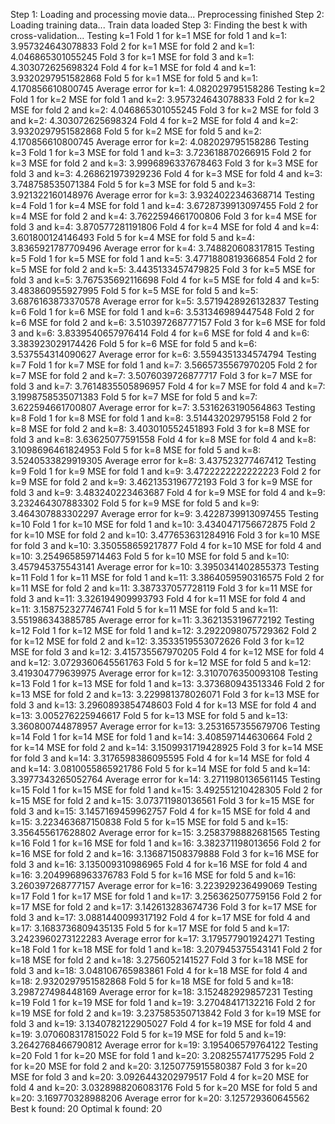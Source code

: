 Step 1: Loading and processing movie data...
Preprocessing finished
Step 2: Loading training data...
Train data loaded
Step 3: Finding the best k with cross-validation...
Testing k=1
Fold 1 for k=1
MSE for fold 1 and k=1: 3.957324643078833
Fold 2 for k=1
MSE for fold 2 and k=1: 4.046865301055245
Fold 3 for k=1
MSE for fold 3 and k=1: 4.303072625698324
Fold 4 for k=1
MSE for fold 4 and k=1: 3.9320297951582868
Fold 5 for k=1
MSE for fold 5 and k=1: 4.170856610800745
Average error for k=1: 4.082029795158286
Testing k=2
Fold 1 for k=2
MSE for fold 1 and k=2: 3.957324643078833
Fold 2 for k=2
MSE for fold 2 and k=2: 4.046865301055245
Fold 3 for k=2
MSE for fold 3 and k=2: 4.303072625698324
Fold 4 for k=2
MSE for fold 4 and k=2: 3.9320297951582868
Fold 5 for k=2
MSE for fold 5 and k=2: 4.170856610800745
Average error for k=2: 4.082029795158286
Testing k=3
Fold 1 for k=3
MSE for fold 1 and k=3: 3.723618870266915
Fold 2 for k=3
MSE for fold 2 and k=3: 3.9996896337678463
Fold 3 for k=3
MSE for fold 3 and k=3: 4.268621973929236
Fold 4 for k=3
MSE for fold 4 and k=3: 3.748758535071384
Fold 5 for k=3
MSE for fold 5 and k=3: 3.921322160148976
Average error for k=3: 3.9324022346368714
Testing k=4
Fold 1 for k=4
MSE for fold 1 and k=4: 3.6728739913097455
Fold 2 for k=4
MSE for fold 2 and k=4: 3.7622594661700806
Fold 3 for k=4
MSE for fold 3 and k=4: 3.870577281191806
Fold 4 for k=4
MSE for fold 4 and k=4: 3.601800124146493
Fold 5 for k=4
MSE for fold 5 and k=4: 3.8365921787709496
Average error for k=4: 3.748820608317815
Testing k=5
Fold 1 for k=5
MSE for fold 1 and k=5: 3.4771880819366854
Fold 2 for k=5
MSE for fold 2 and k=5: 3.4435133457479825
Fold 3 for k=5
MSE for fold 3 and k=5: 3.767535692116698
Fold 4 for k=5
MSE for fold 4 and k=5: 3.483860955927995
Fold 5 for k=5
MSE for fold 5 and k=5: 3.6876163873370578
Average error for k=5: 3.5719428926132837
Testing k=6
Fold 1 for k=6
MSE for fold 1 and k=6: 3.531346989447548
Fold 2 for k=6
MSE for fold 2 and k=6: 3.510397268777157
Fold 3 for k=6
MSE for fold 3 and k=6: 3.8339540657976414
Fold 4 for k=6
MSE for fold 4 and k=6: 3.383923029174426
Fold 5 for k=6
MSE for fold 5 and k=6: 3.537554314090627
Average error for k=6: 3.5594351334574794
Testing k=7
Fold 1 for k=7
MSE for fold 1 and k=7: 3.5665735567970205
Fold 2 for k=7
MSE for fold 2 and k=7: 3.5076039726877717
Fold 3 for k=7
MSE for fold 3 and k=7: 3.7614835505896957
Fold 4 for k=7
MSE for fold 4 and k=7: 3.1998758535071383
Fold 5 for k=7
MSE for fold 5 and k=7: 3.622594661700807
Average error for k=7: 3.5316263190564863
Testing k=8
Fold 1 for k=8
MSE for fold 1 and k=8: 3.514432029795158
Fold 2 for k=8
MSE for fold 2 and k=8: 3.403010552451893
Fold 3 for k=8
MSE for fold 3 and k=8: 3.63625077591558
Fold 4 for k=8
MSE for fold 4 and k=8: 3.1098696461824953
Fold 5 for k=8
MSE for fold 5 and k=8: 3.5240533829919305
Average error for k=8: 3.437523277467412
Testing k=9
Fold 1 for k=9
MSE for fold 1 and k=9: 3.4722222222222223
Fold 2 for k=9
MSE for fold 2 and k=9: 3.4621353196772193
Fold 3 for k=9
MSE for fold 3 and k=9: 3.483240223463687
Fold 4 for k=9
MSE for fold 4 and k=9: 3.232464307883302
Fold 5 for k=9
MSE for fold 5 and k=9: 3.464307883302297
Average error for k=9: 3.4228739913097455
Testing k=10
Fold 1 for k=10
MSE for fold 1 and k=10: 3.4340471756672875
Fold 2 for k=10
MSE for fold 2 and k=10: 3.477653631284916
Fold 3 for k=10
MSE for fold 3 and k=10: 3.350558659217877
Fold 4 for k=10
MSE for fold 4 and k=10: 3.254965859714463
Fold 5 for k=10
MSE for fold 5 and k=10: 3.457945375543141
Average error for k=10: 3.3950341402855373
Testing k=11
Fold 1 for k=11
MSE for fold 1 and k=11: 3.3864059590316575
Fold 2 for k=11
MSE for fold 2 and k=11: 3.387337057728119
Fold 3 for k=11
MSE for fold 3 and k=11: 3.326194909993793
Fold 4 for k=11
MSE for fold 4 and k=11: 3.158752327746741
Fold 5 for k=11
MSE for fold 5 and k=11: 3.551986343885785
Average error for k=11: 3.3621353196772192
Testing k=12
Fold 1 for k=12
MSE for fold 1 and k=12: 3.2922098075729362
Fold 2 for k=12
MSE for fold 2 and k=12: 3.3533519553072626
Fold 3 for k=12
MSE for fold 3 and k=12: 3.415735567970205
Fold 4 for k=12
MSE for fold 4 and k=12: 3.0729360645561763
Fold 5 for k=12
MSE for fold 5 and k=12: 3.419304779639975
Average error for k=12: 3.3107076350093108
Testing k=13
Fold 1 for k=13
MSE for fold 1 and k=13: 3.373680943513346
Fold 2 for k=13
MSE for fold 2 and k=13: 3.229981378026071
Fold 3 for k=13
MSE for fold 3 and k=13: 3.2960893854748603
Fold 4 for k=13
MSE for fold 4 and k=13: 3.005276225946617
Fold 5 for k=13
MSE for fold 5 and k=13: 3.360800744878957
Average error for k=13: 3.2531657355679706
Testing k=14
Fold 1 for k=14
MSE for fold 1 and k=14: 3.408597144630664
Fold 2 for k=14
MSE for fold 2 and k=14: 3.1509931719428925
Fold 3 for k=14
MSE for fold 3 and k=14: 3.3176598386095595
Fold 4 for k=14
MSE for fold 4 and k=14: 3.0810055865921786
Fold 5 for k=14
MSE for fold 5 and k=14: 3.3977343265052764
Average error for k=14: 3.2711980136561145
Testing k=15
Fold 1 for k=15
MSE for fold 1 and k=15: 3.492551210428305
Fold 2 for k=15
MSE for fold 2 and k=15: 3.073711980136561
Fold 3 for k=15
MSE for fold 3 and k=15: 3.1457169459962757
Fold 4 for k=15
MSE for fold 4 and k=15: 3.223463687150838
Fold 5 for k=15
MSE for fold 5 and k=15: 3.356455617628802
Average error for k=15: 3.2583798882681565
Testing k=16
Fold 1 for k=16
MSE for fold 1 and k=16: 3.382371198013656
Fold 2 for k=16
MSE for fold 2 and k=16: 3.136871508379888
Fold 3 for k=16
MSE for fold 3 and k=16: 3.135009310986965
Fold 4 for k=16
MSE for fold 4 and k=16: 3.2049968963376783
Fold 5 for k=16
MSE for fold 5 and k=16: 3.260397268777157
Average error for k=16: 3.223929236499069
Testing k=17
Fold 1 for k=17
MSE for fold 1 and k=17: 3.256362507759156
Fold 2 for k=17
MSE for fold 2 and k=17: 3.142613283674736
Fold 3 for k=17
MSE for fold 3 and k=17: 3.0881440099317192
Fold 4 for k=17
MSE for fold 4 and k=17: 3.1683736809435135
Fold 5 for k=17
MSE for fold 5 and k=17: 3.2423960273122283
Average error for k=17: 3.179577901924271
Testing k=18
Fold 1 for k=18
MSE for fold 1 and k=18: 3.207945375543141
Fold 2 for k=18
MSE for fold 2 and k=18: 3.2756052141527
Fold 3 for k=18
MSE for fold 3 and k=18: 3.048106765983861
Fold 4 for k=18
MSE for fold 4 and k=18: 2.9320297951582868
Fold 5 for k=18
MSE for fold 5 and k=18: 3.298727498448169
Average error for k=18: 3.152482929857231
Testing k=19
Fold 1 for k=19
MSE for fold 1 and k=19: 3.27048417132216
Fold 2 for k=19
MSE for fold 2 and k=19: 3.237585350713842
Fold 3 for k=19
MSE for fold 3 and k=19: 3.1340782122905027
Fold 4 for k=19
MSE for fold 4 and k=19: 3.070608317815022
Fold 5 for k=19
MSE for fold 5 and k=19: 3.2642768466790812
Average error for k=19: 3.195406579764122
Testing k=20
Fold 1 for k=20
MSE for fold 1 and k=20: 3.208255741775295
Fold 2 for k=20
MSE for fold 2 and k=20: 3.1250775915580387
Fold 3 for k=20
MSE for fold 3 and k=20: 3.0926443202979517
Fold 4 for k=20
MSE for fold 4 and k=20: 3.0328988206083176
Fold 5 for k=20
MSE for fold 5 and k=20: 3.169770328988206
Average error for k=20: 3.125729360645562
Best k found: 20
Optimal k found: 20
